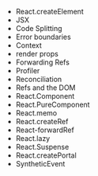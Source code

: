 - React.createElement
- JSX
- Code Splitting
- Error boundaries
- Context
- render props
- Forwarding Refs
- Profiler
- Reconciliation
- Refs and the DOM
- React.Component
- React.PureComponent
- React.memo
- React.createRef
- React-forwardRef
- React.lazy
- React.Suspense
- React.createPortal
- SyntheticEvent
